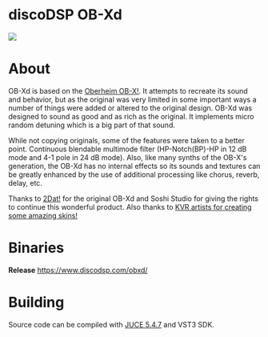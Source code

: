 # discoDSP OB-Xd
![](https://www.discodsp.com/img/obxd.png)

# About

OB-Xd is based on the [Oberheim OB-X!](https://wikipedia.org/wiki/Oberheim_OB-X). It attempts to recreate its sound and behavior, but as the original was very limited in some important ways a number of things were added or altered to the original design. OB-Xd was designed to sound as good and as rich as the original. It implements micro random detuning which is a big part of that sound.

While not copying originals, some of the features were taken to a better point. Continuous blendable multimode filter (HP-Notch(BP)-HP in 12 dB mode and 4-1 pole in 24 dB mode). Also, like many synths of the OB-X's generation, the OB-Xd has no internal effects so its sounds and textures can be greatly enhanced by the use of additional processing like chorus, reverb, delay, etc.

Thanks to [2Dat!](https://github.com/2DaT/Obxd) for the original OB-Xd and Soshi Studio for giving the rights to continue this wonderful product. Also thanks to [KVR artists for creating some amazing skins!](https://www.kvraudio.com/forum/viewtopic.php?f=1&t=471926)

# Binaries

**Release** https://www.discodsp.com/obxd/

# Building

Source code can be compiled with [JUCE 5.4.7](https://github.com/juce-framework/JUCE/archive/5.4.7.zip) and VST3 SDK.